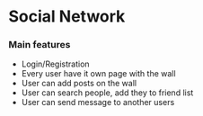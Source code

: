 <h1>Social Network</h1>

<h3>Main features</h3>
<ul>
  <li>Login/Registration</li>
  <li>Every user have it own page with the wall</li>
  <li>User can add posts on the wall</li>
  <li>User can search people, add they to friend list</li>
  <li>User can send message to another users</li>
<ul>
 
